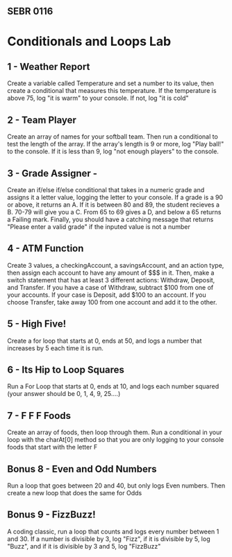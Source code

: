 ## SEBR 0116

# Conditionals and Loops Lab



## 1 - Weather Report

Create a variable called Temperature and set a number to its value, then create a conditional that measures this temperature. If the temperature is above 75, log "it is warm" to your console. If not, log "it is cold"

## 2  - Team Player

Create an array of names for your softball team. Then run a conditional to test the length of the array. If the array's length is 9 or more, log "Play ball!" to the console. If it is less than 9, log "not enough players" to the console.


## 3  - Grade Assigner -

Create an if/else if/else conditional that takes in a numeric grade and assigns it a letter value, logging the letter to your console. If a grade is a 90 or above, it returns an A. If it is between 80 and 89, the student recieves a B. 70-79 will give you a C. From 65 to 69 gives a D, and below a 65 returns a Failing mark. Finally, you should have a catching message that returns "Please enter a valid grade" if the inputed value is not a number


##  4 - ATM Function

Create 3 values, a checkingAccount, a savingsAccount, and an action type, then assign each account to have any amount of $$$ in it. Then, make a switch statement that has at least 3 different actions: Withdraw, Deposit, and Transfer. If you have a case of Withdraw, subtract $100 from one of your accounts. If your case is Deposit, add $100 to an account. If you choose Transfer, take away 100 from one account and add it to the other.


## 5  - High Five!

Create a for loop that starts at 0, ends at 50, and logs a number that increases by 5 each time it is run.

## 6 - Its Hip to Loop Squares

Run a For Loop that starts at 0, ends at 10, and logs each number squared (your answer should be 0, 1, 4, 9, 25....)

## 7 - F F F Foods

Create an array of foods, then loop through them. Run a conditional in your loop with the charAt[0] method so that you are only logging to your console foods that start with the letter F

## Bonus 8 - Even and Odd Numbers

Run a loop that goes between 20 and 40, but only logs Even numbers. Then create a new loop that does the same for Odds



## Bonus 9 - FizzBuzz!

A coding classic, run a loop that counts and logs every number between 1 and 30. If a number is divisible by 3, log "Fizz", if it is divisible by 5, log "Buzz", and if it is divisible by 3 and 5, log "FizzBuzz"
